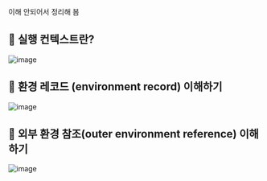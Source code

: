 이해 안되어서 정리해 봄

## 🎀 실행 컨텍스트란?

![image](https://github.com/mingzzi96/js-deep-dive-study/assets/134386378/1152ae21-b65b-429a-a6e5-9231e4abda91)

## 🎀 환경 레코드 (environment record) 이해하기

![image](https://github.com/mingzzi96/js-deep-dive-study/assets/134386378/81318db3-25be-4c72-ab82-0443daf0e432)


## 🎀 외부 환경 참조(outer environment reference) 이해하기

![image](https://github.com/mingzzi96/js-deep-dive-study/assets/134386378/b84f1699-3ddb-4f72-9531-13b8642be8ef)
